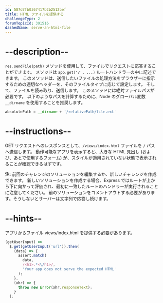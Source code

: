 ```yaml
---
id: 587d7fb0367417b2b2512bef
title: HTML ファイルを提供する
challengeType: 2
forumTopicId: 301516
dashedName: serve-an-html-file
---
```


# --description--

`res.sendFile(path)` メソッドを使用して、ファイルでリクエストに応答することができます。 メソッドは `app.get('/', ...)` ルートハンドラーの中に記述できます。 このメソッドは、送信したいファイルの処理方法をブラウザーに指示するための適切なヘッダーを、そのファイルタイプに応じて設定します。 そして、ファイルを読み取り、送信します。 このメソッドには絶対ファイルパスが必要です。 以下のようなパスを計算するために、Node のグローバル変数 `__dirname` を使用することを推奨します。

```js
absolutePath = __dirname + '/relativePath/file.ext'
```

# --instructions--

GET リクエストへのレスポンスとして、`/views/index.html` ファイルを `/` パスへ送信します。 動作可能なアプリを表示すると、大きな HTML 見出し (および、あとで使用するフォーム) が、スタイルが適用されていない状態で表示されることが確認できるはずです。

**注:** 前回のチャレンジのソリューションを編集するか、新しいチャレンジを作成できます。 新しいソリューションを作成する場合、Express ではルートが上から下に向かって評価され、最初に一致したルートのハンドラーが実行されることに注意してください。 前のソリューションをコメントアウトする必要があります。そうしないとサーバーは文字列で応答し続けます。

# --hints--

アプリからファイル views/index.html を提供する必要があります。

```js
(getUserInput) =>
  $.get(getUserInput('url')).then(
    (data) => {
      assert.match(
        data,
        /<h1>.*<\/h1>/,
        'Your app does not serve the expected HTML'
      );
    },
    (xhr) => {
      throw new Error(xhr.responseText);
    }
  );
```

